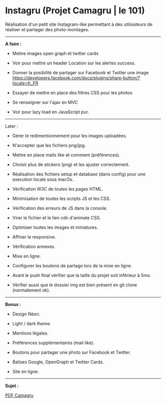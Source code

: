 ﻿# Instagru (Projet Camagru | le 101)
Réalisation d'un petit site Instagram-like permettant à des utilisateurs de réaliser et partager des photo-montages.

<hr>

<strong>A faire :</strong>

 - Mettre images open graph et twitter cards
 - Voir pour mettre un header Location sur les alertes success.
 - Donner la posibilité de partager sur Facebook et Twitter une image
https://developers.facebook.com/docs/plugins/share-button/?locale=fr_FR

 - Essayer de mettre en place des filtres CSS pour les photos

 - Se renseigner sur l'ajax en MVC
 - Voir pour lazy load en JavaScript pur.

<hr>

Later :

 - Gérer le redimentionnement pour les images uploadées.
 - N'accepter que les fichiers png/jpg.

 - Mettre en place mails like et comment (préférences).

 - Choisir plus de stickers (png) et les ajuster correctement.

 - Réalisation des fichiers setup et database (dans config) pour une execution locale sous macOs.

 - Vérification W3C de toutes les pages HTML.
 - Minimisation de toutes les scripts JS et les CSS.
 - Vérification des erreurs de JS dans la console.
 - Virer le fichier et le lien cdn d'animate CSS.
 - Optimiser toutes les images et miniatures.
 - Affiner le responsive.
 - Vérification annexes.
 - Mise en ligne.

 - Configurer les boutons de partage lors de la mise en ligne.

 - Avant le push final vérifier que la taille du projet soit inférieur à 5mo.
 - Vérifier aussi que le dossier img est bien présent en git clone (normalement ok).

<hr>

<strong>Bonus :</strong>

 - Design Néon.
 - Light / dark theme.
 - Mentions légales.

 - Préférences supplémentaires (mail like).
 - Boutons pour partager une photo sur Facebook et Twitter.
 - Balises Google, OpenGraph et Twitter Cards.
 - Site en ligne.


<hr>

<strong>Sujet :</strong>

<a href="https://github.com/Rorothejedi/camagru/blob/master/camagru.fr.pdf">PDF Camagru</a>
